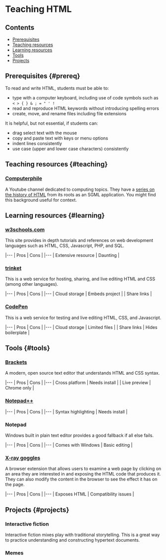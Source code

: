 # Teaching HTML

## Contents
* [Prerequisites](#prereq)
* [Teaching resources](#teaching)
* [Learning resources](#learning)
* [Tools](#tools)
* [Projects](#projects)

## Prerequisites {#prereq}

To read and write HTML, students must be able to:
* type with a computer keyboard, including use of code symbols such as `< > { } & ; = " ' !`
* read and reproduce HTML keywords without introducing spelling errors
* create, move, and rename files including file extensions

It is helpful, but not essential, if students can:
* drag select text with the mouse
* copy and paste text with keys or menu options
* indent lines consistently
* use case (upper and lower case characters) consistently

## Teaching resources {#teaching}

### [Computerphile](https://www.youtube.com/user/Computerphile)
A Youtube channel dedicated to computing topics. They have a [series on the history of HTML](https://www.youtube.com/watch?v=RH0o-QjnwDg&list=PLzH6n4zXuckqTQBIEuBTyjsO-Ef7562_Z) from its roots as an SGML application. You might find this background useful for context.


## Learning resources {#learning}

### [w3schools.com](https://www.w3school.com/)
This site provides in depth tutorials and references on web development languages such as HTML, CSS, Javascript, PHP, and SQL.

|---
| Pros | Cons |
|---
| Extensive resource | Daunting |


### [trinket](https://trinket.io)
This is a web service for hosting, sharing, and live editing HTML and CSS (among other languages).

|---
| Pros | Cons |
|---
| Cloud storage | Embeds project |
| Share links |

### [CodePen](http://codepen.io/)
This is a web service for testing and live editing HTML, CSS, and Javascript.

|---
| Pros | Cons |
|---
| Cloud storage | Limited files |
| Share links | Hides boilerplate |

## Tools {#tools}

### [Brackets](http://brackets.io/)
A modern, open source text editor that understands HTML and CSS syntax.

|---
| Pros | Cons |
|---
| Cross platform | Needs install |
| Live preview | Chrome only |


### [Notepad++]()

|---
| Pros | Cons |
|---
| Syntax highlighting | Needs install |

### Notepad
Windows built in plain text editor provides a good fallback if all else fails.

|---
| Pros | Cons |
|---
| Comes with Windows | Basic editing |

### [X-ray goggles](https://goggles.mozilla.org/)
A browser extension that allows users to examine a web page by clicking on an area they are interested in and exposing the HTML code that produces it. They can also modify the content in the browser to see the effect it has on the page.

|---
| Pros | Cons |
|---
| Exposes HTML | Compatibility issues |

## Projects {#projects}

### Interactive fiction
Interactive fiction mixes play with traditional storytelling. This is a great way to practice understanding and constructing hypertext documents.

### Memes